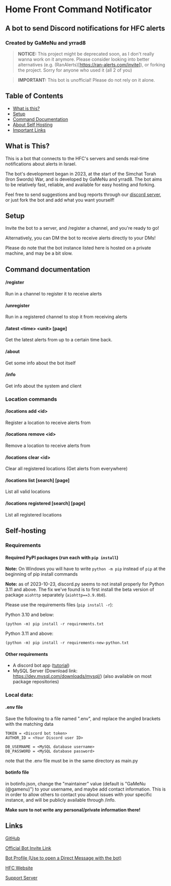 # Home Front Command Notificator
## A bot to send Discord notifications for HFC alerts
### Created by GaMeNu and yrrad8

> **NOTICE:** This project might be deprecated soon, as I don't really wanna work on it anymore. Please consider looking into better alternatives (e.g. (RanAlerts)[https://ran-alerts.com/invite]), or forking the project. Sorry for anyone who used it (all 2 of you)

> **IMPORTANT:** This bot is unofficial! Please do not rely on it alone.

## Table of Contents
- [What is this?](#what-is-this)
- [Setup](#setup)
- [Command Documentation](#command-documentation)
- [About Self Hosting](#self-hosting)
- [Important Links](#links)

## What is This?
This is a bot that connects to the HFC's servers and sends real-time notifications about alerts in Israel.

The bot's development began in 2023, at the start of the Simchat Torah (Iron Swords) War, and is developed by GaMeNu and yrrad8.
The bot aims to be relatively fast, reliable, and available for easy hosting and forking.

Feel free to send suggestions and bug reports through our [discord server](https://discord.gg/K3E4a5ekNy), or just fork the bot and add what you want yourself!


## Setup
Invite the bot to a server, and /register a channel, and you're ready to go!

Alternatively, you can DM the bot to receive alerts directly to your DMs!

Please do note that the bot instance listed here is hosted on a private machine, and may be a bit slow.

## Command documentation
#### /register
Run in a channel to register it to receive alerts
#### /unregister
Run in a registered channel to stop it from receiving alerts
#### /latest \<time\> \<unit\> \[page\]
Get the latest alerts from up to a certain time back.
#### /about
Get some info about the bot itself
#### /info
Get info about the system and client

### Location commands
#### /locations add \<id\>
Register a location to receive alerts from
#### /locations remove \<id\>
Remove a location to receive alerts from
#### /locations clear \<id\>
Clear all registered locations (Get alerts from everywhere)
#### /locations list \[search\] \[page\]
List all valid locations
#### /locations registered \[search\] \[page\]
List all registered locations

## Self-hosting
### Requirements
#### Required PyPI packages (run each with `pip install`)
**Note:** On Windows you will have to write `python -m pip` instead of `pip` at the beginning of pip install commands

**Note:** as of 2023-10-23, discord.py seems to not install properly for Python 3.11 and above.
The fix we've found is to first install the beta version of package `aiohttp` separately (`aiohttp==3.9.0b0`).

Please use the requirements files (`pip install -r`):

Python 3.10 and below:
```
(python -m) pip install -r requirements.txt
```

Python 3.11 and above:
```
(python -m) pip install -r requirements-new-python.txt
```

#### Other requirements
- A discord bot app ([tutorial](https://github.com/discord-apps/bot-tutorial#how-to-create-an-application))
- MySQL Server (Download link: https://dev.mysql.com/downloads/mysql/) (also available on most package repositories)

### Local data:
#### .env file
Save the following to a file named ".env", and replace the angled brackets with the matching data
```env
TOKEN = <Discord bot token>
AUTHOR_ID = <Your Discord user ID>

DB_USERNAME = <MySQL database username>
DB_PASSWORD = <MySQL database password>
```

note that the .env file must be in the same directory as main.py

#### botinfo file
in botinfo.json, change the "maintainer" value (default is "GaMeNu (@gamenu)") to your username, and maybe add contact information. This is in order to allow others to contact you about issues with your specific instance, and will be publicly available through /info.

**Make sure to not write any personal/private information there!**


## Links
[GitHub](https://github.com/GaMeNu/HFCNotificator)

[Official Bot Invite Link](https://discord.com/api/oauth2/authorize?client_id=1160344131067977738&permissions=0&scope=applications.commands%20bot)

[Bot Profile (Use to open a Direct Message with the bot)](https://discord.com/users/1160344131067977738)

[HFC Website](https://www.oref.org.il/)

[Support Server](https://discord.gg/K3E4a5ekNy)



